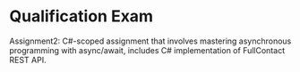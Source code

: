 # Qualification Exam
Assignment2: C#-scoped assignment that involves mastering asynchronous programming with async/await, includes C# implementation of FullContact REST API.

